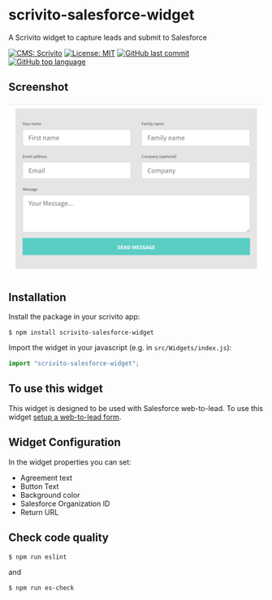# scrivito-salesforce-widget
A Scrivito widget to capture leads and submit to Salesforce

[![CMS: Scrivito](https://img.shields.io/badge/CMS-Scrivito-brightgreen.svg)](https://scrivito.com) [![License: MIT](https://img.shields.io/badge/License-MIT-blue.svg)](https://opensource.org/licenses/MIT) [![GitHub last commit](https://img.shields.io/github/last-commit/Agsiegert/scrivito-salesforce-widget.svg)](https://github.com/Agsiegert/scrivito-salesforce-widget) [![GitHub top language](https://img.shields.io/github/languages/top/Agsiegert/scrivito-salesforce-widget.svg)](https://github.com/Agsiegert/scrivito-salesforce-widget)

## Screenshot

![screenshot](https://raw.githubusercontent.com/agsiegert/scrivito-salesforce-widget/master/salesforce-screenshot.png)

## Installation

Install the package in your scrivito app:

```shell
$ npm install scrivito-salesforce-widget
```

Import the widget in your javascript (e.g. in `src/Widgets/index.js`):

```js
import "scrivito-salesforce-widget";
```

## To use this widget

This widget is designed to be used with Salesforce web-to-lead. To use this widget [setup a web-to-lead form](https://help.salesforce.com/articleView?id=setting_up_web-to-lead.htm&type=5).


## Widget Configuration
In the widget properties you can set:
- Agreement text
- Button Text
- Background color
- Salesforce Organization ID
- Return URL

## Check code quality

```shell
$ npm run eslint
```
and
```shell
$ npm run es-check
```

